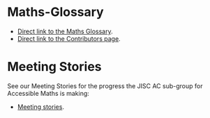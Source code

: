 # Maths-Glossary

* [Direct link to the Maths Glossary](https://github.com/A11yMaths/Maths-Glossary/wiki/Glossary).
* [Direct link to the Contributors page](https://github.com/A11yMaths/Maths-Glossary/wiki/Contributors).

# Meeting Stories
See our Meeting Stories for the progress the JISC AC sub-group for Accessible Maths is making: 
* [Meeting stories](https://github.com/A11yMaths/Maths-Glossary/wiki/Meeting-Stories).
